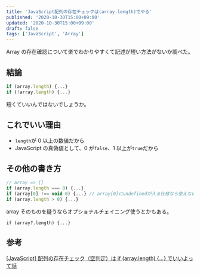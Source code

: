 ```yaml
---
title: 'JavaScript配列の存在チェックは(array.length)でやる'
published: '2020-10-30T15:00+09:00'
updated: '2020-10-30T15:00+09:00'
draft: false
tags: ['JavaScript', 'Array']
---
```


Array の存在確認について楽でわかりやすくて記述が短い方法がないか調べた。

## 結論

```JavaScript
if (array.length) {...}
if (!array.length) {...}
```

短くていいんではないでしょうか。

## これでいい理由

- `length`が 0 以上の数値だから
- JavaScript の真偽値として、0 が`false`、1 以上が`true`だから

## その他の書き方

```JavaScript
// array => []
if (array.length === 0) {...}
if (array[0] !== void 0) {...} // array[0]にundefinedが入る仕様なら使えない
if (array.length > 0) {...}
```

array そのものを疑うならオプショナルチェイニング使うとかもある。

```
if (array?.length) {...}
```

## 参考

[[JavaScript] 配列の存在チェック（空判定）は if (array.length) {...} でいいよって話
](https://qiita.com/kozzzz/items/42108bc96b3a0e7c53d5)
